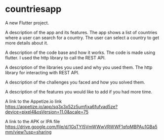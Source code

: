 # countriesapp

A new Flutter project.

A description of the app and its features.
The app shows a list of countries where a user can search for a country.
The user can select a country to get more details about it.

A description of the code base and how it works.
The code is made using flutter. 
I used the http library to call the REST API. 

A description of the libraries you used and why you used them.
The http library for interacting with REST API.

A description of the challenges you faced and how you solved them.

A description of the features you would like to add if you had more time.

A link to the Appetize.io link
https://appetize.io/app/sq3x3x52z5umfjxa6fufvad5ze?device=pixel4&osVersion=11.0&scale=75

A link to the APK or IPA file
https://drive.google.com/file/d/1GsTYI5VmWWwVRWWF1qfpMBPAu1GBa5mm/view?usp=sharing
